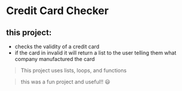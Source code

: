 # Credit Card Checker

## this project:
* checks the validity of a credit card
* if the card in invalid it will return a list to the user telling them what company manufactured the card

> This project uses lists, loops, and functions

> this was a fun project and useful!! :smiley:
